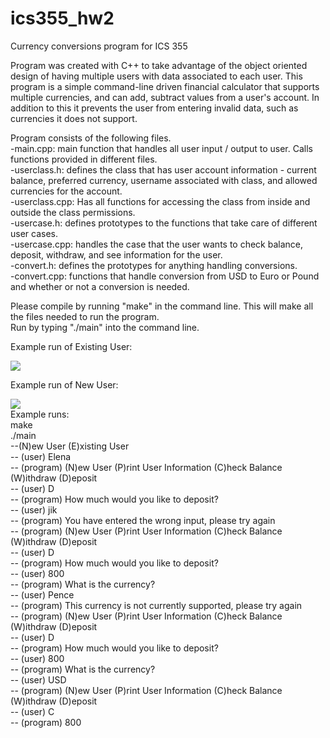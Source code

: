 # ics355_hw2
Currency conversions program for ICS 355

Program was created with C++ to take advantage of the object oriented design of having multiple users with data associated to each user. This program is a simple command-line driven financial calculator that supports multiple
currencies, and can add, subtract values from a user's account. In addition to this it prevents
the user from entering invalid data, such as currencies it does not support.

Program consists of the following files. <br />
-main.cpp: main function that handles all user input / output to user. Calls functions provided in different files. <br />
-userclass.h: defines the class that has user account information - current balance, preferred currency, username associated with class, and allowed currencies for the account. <br />
-userclass.cpp: Has all functions for accessing the class from inside and outside the class permissions.<br />
-usercase.h: defines prototypes to the functions that take care of different user cases. <br />
-usercase.cpp: handles the case that the user wants to check balance, deposit, withdraw, and see information for the user. <br />
-convert.h: defines the prototypes for anything handling conversions. <br />
-convert.cpp: functions that handle conversion from USD to Euro or Pound and whether or not a conversion is needed. <br />


Please compile by running "make" in the command line. This will make all the files needed to run the program. <br />
Run by typing "./main" into the command line.<br />


Example run of Existing User:
<div class="ui large rounded images">
  <img class="ui image" src="../elenambarbour.github.io/images/Existing_User.jpg">
</div>

Example run of New User:
<div class="ui large rounded images">
  <img class="ui image" src="../elenambarbour.github.io/images/New_User.jpg">
</div>
Example runs: <br />
make <br />
./main <br />
--(N)ew User (E)xisting User <br />
-- (user) Elena <br />
-- (program) (N)ew User (P)rint User Information (C)heck Balance (W)ithdraw (D)eposit <br />
-- (user) D <br />
-- (program) How much would you like to deposit? <br />
-- (user) jik <br />
-- (program) You have entered the wrong input, please try again <br />
-- (program) (N)ew User (P)rint User Information (C)heck Balance (W)ithdraw (D)eposit <br />
-- (user) D <br />
-- (program) How much would you like to deposit? <br />
-- (user) 800 <br />
-- (program) What is the currency? <br />
-- (user) Pence <br />
-- (program) This currency is not currently supported, please try again <br />
-- (program) (N)ew User (P)rint User Information (C)heck Balance (W)ithdraw (D)eposit <br />
-- (user) D <br />
-- (program) How much would you like to deposit? <br />
-- (user) 800 <br />
-- (program) What is the currency? <br />
-- (user) USD <br />
-- (program) (N)ew User (P)rint User Information (C)heck Balance (W)ithdraw (D)eposit <br />
-- (user) C <br />
-- (program) 800 <br />



